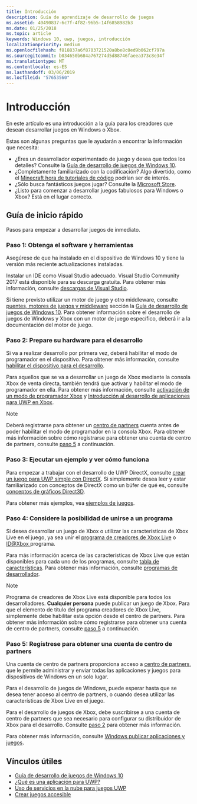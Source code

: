 ```yaml
---
title: Introducción
description: Guía de aprendizaje de desarrollo de juegos
ms.assetid: 40490837-6c7f-4f82-96b5-14f6858982b3
ms.date: 01/25/2018
ms.topic: article
keywords: Windows 10, uwp, juegos, introducción
localizationpriority: medium
ms.openlocfilehash: f818837a6f8703721520a8be8c0ed9b062cf797a
ms.sourcegitcommit: b034650b684a767274d5d88746faeea373c8e34f
ms.translationtype: MT
ms.contentlocale: es-ES
ms.lasthandoff: 03/06/2019
ms.locfileid: "57653560"
---
```

# <a name="getting-started"></a>Introducción

En este artículo es una introducción a la guía para los creadores que desean desarrollar juegos en Windows o Xbox. 

Estas son algunas preguntas que le ayudarán a encontrar la información que necesita:
* ¿Eres un desarrollador experimentado de juego y desea que todos los detalles? Consulte la [Guía de desarrollo de juegos de Windows 10](e2e.md).
* ¿Completamente familiarizado con la codificación? Algo divertido, como el [Minecraft hora de tutoriales de código](https://code.org/minecraft) podrían ser de interés.
* ¿Sólo busca fantásticos juegos jugar? Consulte la [Microsoft Store](https://www.microsoft.com/store).
* ¿Listo para comenzar a desarrollar juegos fabulosos para Windows o Xbox?  Está en el lugar correcto.

## <a name="quick-start-guide"></a>Guía de inicio rápido

Pasos para empezar a desarrollar juegos de inmediato.

### <a name="step-1-get-the-software-and-tools"></a>Paso 1: Obtenga el software y herramientas

Asegúrese de que ha instalado en el dispositivo de Windows 10 y tiene la versión más reciente actualizaciones instaladas.

Instalar un IDE como Visual Studio adecuado. Visual Studio Community 2017 está disponible para su descarga gratuita. Para obtener más información, consulte [descargas de Visual Studio](https://www.visualstudio.com/downloads/).

Si tiene previsto utilizar un motor de juego y otro middleware, consulte [puentes, motores de juegos y middleware](e2e.md#bridges-game-engines-and-middleware) sección la [Guía de desarrollo de juegos de Windows 10](e2e.md). Para obtener información sobre el desarrollo de juegos de Windows y Xbox con un motor de juego específico, deberá ir a la documentación del motor de juego.

### <a name="step-2-prepare-your-hardware-for-development"></a>Paso 2: Prepare su hardware para el desarrollo

Si va a realizar desarrollo por primera vez, deberá habilitar el modo de programador en el dispositivo. Para obtener más información, consulte [habilitar el dispositivo para el desarrollo](../get-started/enable-your-device-for-development.md).

Para aquellos que se va a desarrollar un juego de Xbox mediante la consola Xbox de venta directa, también tendrá que activar y habilitar el modo de programador en ella. Para obtener más información, consulte [activación de un modo de programador Xbox](../xbox-apps/devkit-activation.md) y [Introducción al desarrollo de aplicaciones para UWP en Xbox](../xbox-apps/getting-started.md). 

> [!Note]
> Deberá registrarse para obtener un [centro de partners](https://partner.microsoft.com/dashboard) cuenta antes de poder habilitar el modo de programador en la consola Xbox. Para obtener más información sobre cómo registrarse para obtener una cuenta de centro de partners, consulte [paso 5](#step-5-sign-up-for-a-partner-center-account) a continuación.

### <a name="step-3-run-a-sample-and-see-how-it-works"></a>Paso 3: Ejecutar un ejemplo y ver cómo funciona

Para empezar a trabajar con el desarrollo de UWP DirectX, consulte [crear un juego para UWP simple con DirectX](tutorial--create-your-first-uwp-directx-game.md). Si simplemente desea leer y estar familiarizado con conceptos de DirectX como un búfer de qué es, consulte [conceptos de gráficos Direct3D](../graphics-concepts/index.md).

Para obtener más ejemplos, vea [ejemplos de juegos](e2e.md#game-samples).

### <a name="step-4-consider-joining-a-program"></a>Paso 4: Considere la posibilidad de unirse a un programa

Si desea desarrollar un juego de Xbox o utilizar las características de Xbox Live en el juego, ya sea unir el [programa de creadores de Xbox Live](https://developer.microsoft.com/games/xbox/xboxlive/creator) o [ ID@Xbox ](https://www.xbox.com/Developers/id) programa. 

Para más información acerca de las características de Xbox Live que están disponibles para cada uno de los programas, consulte [tabla de características](../xbox-live/developer-program-overview.md#feature-table). Para obtener más información, consulte [programas de desarrollador](e2e.md#developer-programs).

> [!Note]
> Programa de creadores de Xbox Live está disponible para todos los desarrolladores. **Cualquier persona** puede publicar un juego de Xbox. Para que el elemento de título del programa creadores de Xbox Live, simplemente debe habilitar esta opción desde el centro de partners. Para obtener más información sobre cómo registrarse para obtener una cuenta de centro de partners, consulte [paso 5](#step-5-sign-up-for-a-partner-center-account) a continuación.

### <a name="step-5-sign-up-for-a-partner-center-account"></a>Paso 5: Regístrese para obtener una cuenta de centro de partners

Una cuenta de centro de partners proporciona acceso a [centro de partners](https://partner.microsoft.com/dashboard), que le permite administrar y enviar todas las aplicaciones y juegos para dispositivos de Windows en un solo lugar.

Para el desarrollo de juegos de Windows, puede esperar hasta que se desea tener acceso al centro de partners, o cuando desea utilizar las características de Xbox Live en el juego.

Para el desarrollo de juegos de Xbox, debe suscribirse a una cuenta de centro de partners que sea necesario para configurar su distribuidor de Xbox para el desarrollo. Consulte [paso 2](#step-2-prepare-your-hardware-for-development) para obtener más información.

Para obtener más información, consulte [Windows publicar aplicaciones y juegos](../publish/index.md).

## <a name="useful-links"></a>Vínculos útiles

* [Guía de desarrollo de juegos de Windows 10](e2e.md)
* [¿Qué es una aplicación para UWP?](../get-started/universal-application-platform-guide.md)
* [Uso de servicios en la nube para juegos UWP](cloud-for-games.md)
* [Crear juegos accesible](accessibility-for-games.md)